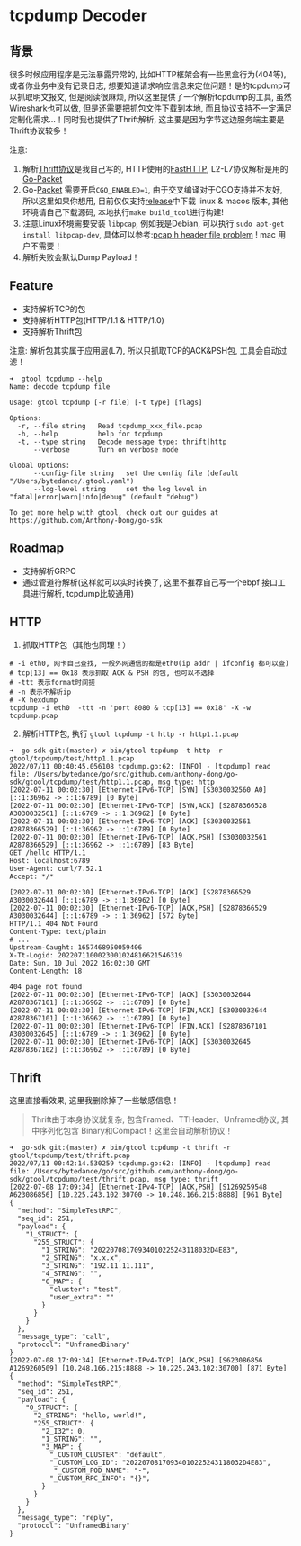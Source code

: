 # tcpdump Decoder

## 背景 

很多时候应用程序是无法暴露异常的, 比如HTTP框架会有一些黑盒行为(404等), 或者你业务中没有记录日志, 想要知道请求响应信息来定位问题！是的tcpdump可以抓取明文报文, 但是阅读很麻烦, 所以这里提供了一个解析tcpdump的工具, 虽然[Wireshark](https://www.wireshark.org/)也可以做, 但是还需要把抓包文件下载到本地, 而且协议支持不一定满足定制化需求...！同时我也提供了Thrift解析, 这主要是因为字节这边服务端主要是Thrift协议较多！

注意: 

1. 解析[Thrift协议](https://github.com/Anthony-Dong/go-sdk/tree/master/commons/codec/thrift_codec)是我自己写的, HTTP使用的[FastHTTP](https://github.com/valyala/fasthttp), L2-L7协议解析是用的[Go-Packet](https://github.com/google/gopacket) 
2. Go-[Packet](https://www.tcpdump.org/manpages/pcap.3pcap.html) 需要开启`CGO_ENABLED=1`, 由于交叉编译对于CGO支持并不友好, 所以这里如果你想用, 目前仅仅支持[release](https://github.com/Anthony-Dong/go-sdk/releases)中下载 linux & macos 版本, 其他环境请自己下载源码, 本地执行`make build_tool`进行构建! 
3. 注意Linux环境需要安装 `libpcap`, 例如我是Debian, 可以执行 `sudo apt-get install libpcap-dev`, 具体可以参考:[pcap.h header file problem](https://stackoverflow.com/questions/5779784/pcap-h-header-file-problem) ! mac 用户不需要！
4. 解析失败会默认Dump Payload！

## Feature

- 支持解析TCP的包
- 支持解析HTTP包(HTTP/1.1 & HTTP/1.0)
- 支持解析Thrift包

注意: 解析包其实属于应用层(L7), 所以只抓取TCP的ACK&PSH包, 工具会自动过滤！

```shell
➜  gtool tcpdump --help
Name: decode tcpdump file

Usage: gtool tcpdump [-r file] [-t type] [flags]

Options:
  -r, --file string   Read tcpdump_xxx_file.pcap
  -h, --help          help for tcpdump
  -t, --type string   Decode message type: thrift|http
      --verbose       Turn on verbose mode

Global Options:
      --config-file string   set the config file (default "/Users/bytedance/.gtool.yaml")
      --log-level string     set the log level in "fatal|error|warn|info|debug" (default "debug")

To get more help with gtool, check out our guides at https://github.com/Anthony-Dong/go-sdk
```

## Roadmap

- 支持解析GRPC
- 通过管道符解析(这样就可以实时转换了, 这里不推荐自己写一个ebpf 接口工具进行解析, tcpdump比较通用)

## HTTP

1. 抓取HTTP包（其他也同理！）

```shell
# -i eth0, 网卡自己查找, 一般外网通信的都是eth0(ip addr | ifconfig 都可以查)
# tcp[13] == 0x18 表示抓取 ACK & PSH 的包, 也可以不选择
# -ttt 表示format时间搓
# -n 表示不解析ip
# -X hexdump
tcpdump -i eth0  -ttt -n 'port 8080 & tcp[13] == 0x18' -X -w tcpdump.pcap
```

2. 解析HTTP包, 执行 `gtool tcpdump -t http -r http1.1.pcap`
```shell
➜  go-sdk git:(master) ✗ bin/gtool tcpdump -t http -r gtool/tcpdump/test/http1.1.pcap
2022/07/11 00:40:45.056108 tcpdump.go:62: [INFO] - [tcpdump] read file: /Users/bytedance/go/src/github.com/anthony-dong/go-sdk/gtool/tcpdump/test/http1.1.pcap, msg type: http
[2022-07-11 00:02:30] [Ethernet-IPv6-TCP] [SYN] [S3030032560 A0] [::1:36962 -> ::1:6789] [0 Byte]
[2022-07-11 00:02:30] [Ethernet-IPv6-TCP] [SYN,ACK] [S2878366528 A3030032561] [::1:6789 -> ::1:36962] [0 Byte]
[2022-07-11 00:02:30] [Ethernet-IPv6-TCP] [ACK] [S3030032561 A2878366529] [::1:36962 -> ::1:6789] [0 Byte]
[2022-07-11 00:02:30] [Ethernet-IPv6-TCP] [ACK,PSH] [S3030032561 A2878366529] [::1:36962 -> ::1:6789] [83 Byte]
GET /hello HTTP/1.1
Host: localhost:6789
User-Agent: curl/7.52.1
Accept: */*

[2022-07-11 00:02:30] [Ethernet-IPv6-TCP] [ACK] [S2878366529 A3030032644] [::1:6789 -> ::1:36962] [0 Byte]
[2022-07-11 00:02:30] [Ethernet-IPv6-TCP] [ACK,PSH] [S2878366529 A3030032644] [::1:6789 -> ::1:36962] [572 Byte]
HTTP/1.1 404 Not Found
Content-Type: text/plain
# ...
Upstream-Caught: 1657468950059406
X-Tt-Logid: 2022071100023001024816621546319
Date: Sun, 10 Jul 2022 16:02:30 GMT
Content-Length: 18

404 page not found
[2022-07-11 00:02:30] [Ethernet-IPv6-TCP] [ACK] [S3030032644 A2878367101] [::1:36962 -> ::1:6789] [0 Byte]
[2022-07-11 00:02:30] [Ethernet-IPv6-TCP] [FIN,ACK] [S3030032644 A2878367101] [::1:36962 -> ::1:6789] [0 Byte]
[2022-07-11 00:02:30] [Ethernet-IPv6-TCP] [FIN,ACK] [S2878367101 A3030032645] [::1:6789 -> ::1:36962] [0 Byte]
[2022-07-11 00:02:30] [Ethernet-IPv6-TCP] [ACK] [S3030032645 A2878367102] [::1:36962 -> ::1:6789] [0 Byte]
```

## Thrift

这里直接看效果, 这里我删除掉了一些敏感信息！

> Thrift由于本身协议就复杂, 包含Framed、TTHeader、Unframed协议, 其中序列化包含 Binary和Compact！这里会自动解析协议！

```shell
➜  go-sdk git:(master) ✗ bin/gtool tcpdump -t thrift -r gtool/tcpdump/test/thrift.pcap
2022/07/11 00:42:14.530259 tcpdump.go:62: [INFO] - [tcpdump] read file: /Users/bytedance/go/src/github.com/anthony-dong/go-sdk/gtool/tcpdump/test/thrift.pcap, msg type: thrift
[2022-07-08 17:09:34] [Ethernet-IPv4-TCP] [ACK,PSH] [S1269259548 A623086856] [10.225.243.102:30700 -> 10.248.166.215:8888] [961 Byte]
{
  "method": "SimpleTestRPC",
  "seq_id": 251,
  "payload": {
    "1_STRUCT": {
      "255_STRUCT": {
        "1_STRING": "20220708170934010225243118032D4E83",
        "2_STRING": "x.x.x",
        "3_STRING": "192.11.11.111",
        "4_STRING": "",
        "6_MAP": {
          "cluster": "test",
          "user_extra": ""
        }
      }
    }
  },
  "message_type": "call",
  "protocol": "UnframedBinary"
}
[2022-07-08 17:09:34] [Ethernet-IPv4-TCP] [ACK,PSH] [S623086856 A1269260509] [10.248.166.215:8888 -> 10.225.243.102:30700] [871 Byte]
{
  "method": "SimpleTestRPC",
  "seq_id": 251,
  "payload": {
    "0_STRUCT": {
      "2_STRING": "hello, world!",
      "255_STRUCT": {
        "2_I32": 0,
        "1_STRING": "",
        "3_MAP": {
          "_CUSTOM_CLUSTER": "default",
          "_CUSTOM_LOG_ID": "20220708170934010225243118032D4E83",
           "_CUSTOM_POD_NAME": "-",
          "_CUSTOM_RPC_INFO": "{}",
        }
      }
    }
  },
  "message_type": "reply",
  "protocol": "UnframedBinary"
}
```

